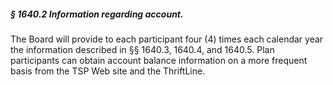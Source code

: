 ##### § 1640.2 Information regarding account. #####

The Board will provide to each participant four (4) times each calendar year the information described in §§ 1640.3, 1640.4, and 1640.5. Plan participants can obtain account balance information on a more frequent basis from the TSP Web site and the ThriftLine.